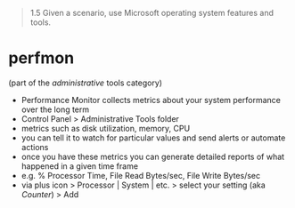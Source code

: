 > 1.5 Given a scenario, use Microsoft operating system features and tools. 

# perfmon
(part of the *administrative* tools category)

- Performance Monitor collects metrics about your system performance over the long term
- Control Panel > Administrative Tools folder
- metrics such as disk utilization, memory, CPU 
- you can tell it to watch for particular values and send alerts or automate actions 
- once you have these metrics you can generate detailed reports of what happened in a given time frame 
- e.g. % Processor Time, File Read Bytes/sec, File Write Bytes/sec 
- via plus icon > Processor | System | etc. > select your setting (aka *Counter*) > Add